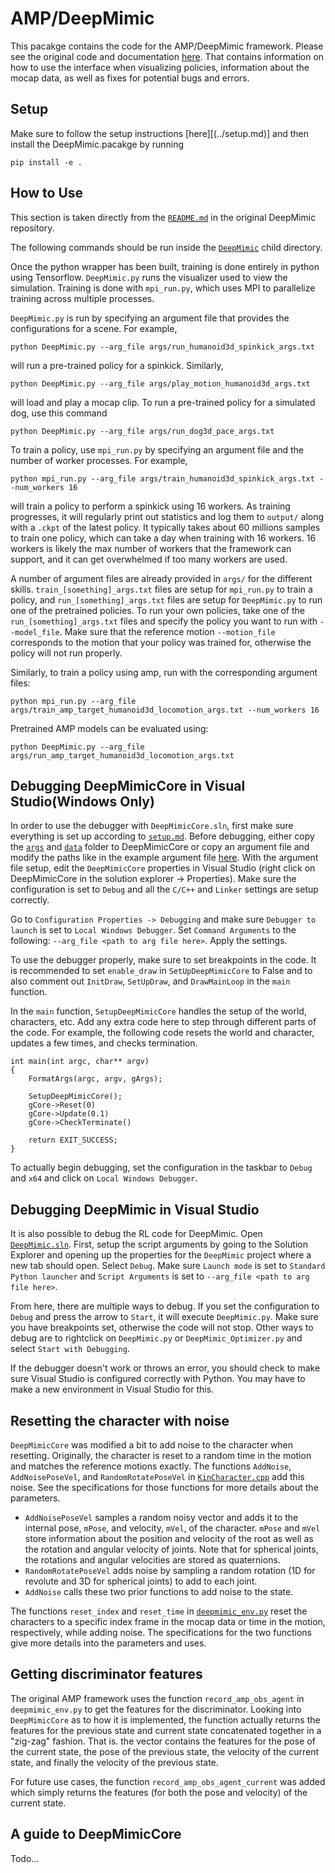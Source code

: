 # AMP/DeepMimic
This pacakge contains the code for the AMP/DeepMimic framework. Please see the original code and documentation [here](https://github.com/xbpeng/DeepMimic). That contains information on how to use the interface when visualizing policies, information about the mocap data, as well as fixes for potential bugs and errors.


## Setup
Make sure to follow the setup instructions [here][(../setup.md)] and then install the DeepMimic.pacakge by running 

`pip install -e .`


## How to Use
This section is taken directly from the [`README.md`](https://github.com/xbpeng/DeepMimic/blob/master/README.md) in the original DeepMimic repository. 

The following commands should be run inside the [`DeepMimic`](DeepMimic) child directory. 

Once the python wrapper has been built, training is done entirely in python using Tensorflow.
`DeepMimic.py` runs the visualizer used to view the simulation. Training is done with `mpi_run.py`, 
which uses MPI to parallelize training across multiple processes.

`DeepMimic.py` is run by specifying an argument file that provides the configurations for a scene.
For example,
```
python DeepMimic.py --arg_file args/run_humanoid3d_spinkick_args.txt
```

will run a pre-trained policy for a spinkick. Similarly,
```
python DeepMimic.py --arg_file args/play_motion_humanoid3d_args.txt
```

will load and play a mocap clip. To run a pre-trained policy for a simulated dog, use this command
```
python DeepMimic.py --arg_file args/run_dog3d_pace_args.txt
```

To train a policy, use `mpi_run.py` by specifying an argument file and the number of worker processes.
For example,
```
python mpi_run.py --arg_file args/train_humanoid3d_spinkick_args.txt --num_workers 16
```

will train a policy to perform a spinkick using 16 workers. As training progresses, it will regularly
print out statistics and log them to `output/` along with a `.ckpt` of the latest policy.
It typically takes about 60 millions samples to train one policy, which can take a day
when training with 16 workers. 16 workers is likely the max number of workers that the
framework can support, and it can get overwhelmed if too many workers are used.

A number of argument files are already provided in `args/` for the different skills. 
`train_[something]_args.txt` files are setup for `mpi_run.py` to train a policy, and 
`run_[something]_args.txt` files are setup for `DeepMimic.py` to run one of the pretrained policies.
To run your own policies, take one of the `run_[something]_args.txt` files and specify
the policy you want to run with `--model_file`. Make sure that the reference motion `--motion_file`
corresponds to the motion that your policy was trained for, otherwise the policy will not run properly.

Similarly, to train a policy using amp, run with the corresponding argument files:
```
python mpi_run.py --arg_file args/train_amp_target_humanoid3d_locomotion_args.txt --num_workers 16
```

Pretrained AMP models can be evaluated using:
```
python DeepMimic.py --arg_file args/run_amp_target_humanoid3d_locomotion_args.txt
```

## Debugging DeepMimicCore in Visual Studio(Windows Only)
In order to use the debugger with `DeepMimicCore.sln`, first make sure everything is set up according to [`setup.md`](../setup.md). Before debugging, either copy the [`args`](deepmimic/args) and [`data`](deepmimic/data) folder to DeepMimicCore or copy an argument file and modify the paths like in the example argument file [here](deepmimic/DeepMimicCore/run_amp_humanoid3d_spinkick_args.txt). With the argument file setup, edit the `DeepMimicCore` properties in Visual Studio (right click on DeepMimicCore in the solution explorer -> Properties). Make sure the configuration is set to `Debug` and all the `C/C++` and `Linker` settings are setup correctly. 

Go to `Configuration Properties -> Debugging` and make sure `Debugger to launch` is set to `Local Windows Debugger`. Set `Command Arguments` to the following: `--arg_file <path to arg file here>`. Apply the settings.

To use the debugger properly, make sure to set breakpoints in the code. It is recommended to set `enable_draw` in `SetUpDeepMimicCore` to False and to also comment out `InitDraw`, `SetUpDraw`, and `DrawMainLoop` in the `main` function.

In the `main` function, `SetupDeepMimicCore` handles the setup of the world, characters, etc. Add any extra code here to step through different parts of the code. For example, the following code resets the world and character, updates a few times, and checks termination.

```
int main(int argc, char** argv)
{
	FormatArgs(argc, argv, gArgs);

	SetupDeepMimicCore();
	gCore->Reset(0)
	gCore->Update(0.1)
	gCore->CheckTerminate()

	return EXIT_SUCCESS;
}
```

To actually begin debugging, set the configuration in the taskbar to `Debug` and `x64` and click on `Local Windows Debugger`. 

## Debugging DeepMimic in Visual Studio
It is also possible to debug the RL code for DeepMimic. Open [`DeepMimic.sln`](deepmimic/DeepMimic.sln). First, setup the script arguments by going to the Solution Explorer and opening up the properties for the `DeepMimic` project where a new tab should open. Select `Debug`. Make sure `Launch mode` is set to `Standard Python launcher` and `Script Arguments` is set to `--arg_file <path to arg file here>`. 

From here, there are multiple ways to debug. If you set the configuration to `Debug` and press the arrow to `Start`, it will execute `DeepMimic.py`. Make sure you have breakpoints set, otherwise the code will not stop. Other ways to debug are to rightclick on `DeepMimic.py` or `DeepMimic_Optimizer.py` and select `Start with Debugging`.

If the debugger doesn't work or throws an error, you should check to make sure Visual Studio is configured correctly with Python. You may have to make a new environment in Visual Studio for this. 


## Resetting the character with noise
`DeepMimicCore` was modified a bit to add noise to the character when resetting. Originally, the character is reset to a random time in the motion and matches the reference motions exactly. The functions `AddNoise`, `AddNoisePoseVel`, and `RandomRotatePoseVel` in [`KinCharacter.cpp`](deepmimic/DeepMimicCore/anim/KinCharacter.cpp) add this noise. See the specifications for those functions for more details about the parameters.
- `AddNoisePoseVel` samples a random noisy vector and adds it to the internal pose, `mPose`, and velocity, `mVel`, of the character. `mPose` and `mVel` store information about the position and velocity of the root as well as the rotation and angular velocity of joints. Note that for spherical joints, the rotations and angular velocities are stored as quaternions. 
- `RandomRotatePoseVel` adds noise by sampling a random rotation (1D for revolute and 3D for spherical joints) to add to each joint. 
- `AddNoise` calls these two prior functions to add noise to the state. 


The functions `reset_index` and `reset_time` in [`deepmimic_env.py`](deepmimic/env/deepmimic_env.py) reset the characters to a specific index frame in the mocap data or time in the motion, respectively, while adding noise. The specifications for the two functions give more details into the parameters and uses. 

## Getting discriminator features
The original AMP framework uses the function `record_amp_obs_agent` in `deepmimic_env.py` to get the features for the discriminator. Looking into `DeepMimicCore` as to how it is implemented, the function actually returns the features for the previous state and current state concatenated together in a "zig-zag" fashion. That is. the vector contains the features for the pose of the current state, the pose of the previous state, the velocity of the current state, and finally the velocity of the previous state. 

For future use cases, the function `record_amp_obs_agent_current` was added which simply returns the features (for both the pose and velocity) of the current state. 


## A guide to DeepMimicCore
Todo...
